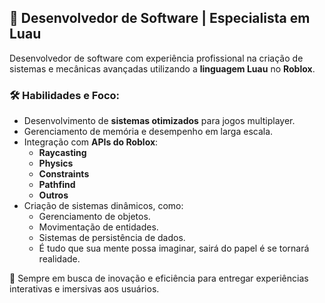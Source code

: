 ## 🚀 Desenvolvedor de Software | Especialista em Luau  

Desenvolvedor de software com experiência profissional na criação de sistemas e mecânicas avançadas utilizando a **linguagem Luau** no **Roblox**.  

### 🛠️ Habilidades e Foco:
- Desenvolvimento de **sistemas otimizados** para jogos multiplayer.
- Gerenciamento de memória e desempenho em larga escala.
- Integração com **APIs do Roblox**:  
  - **Raycasting**  
  - **Physics**  
  - **Constraints**  
  - **Pathfind**
  - **Outros**
- Criação de sistemas dinâmicos, como:  
  - Gerenciamento de objetos.  
  - Movimentação de entidades.  
  - Sistemas de persistência de dados.  
  - É tudo que sua mente possa imaginar, sairá do papel é se tornará realidade.

🎯 Sempre em busca de inovação e eficiência para entregar experiências interativas e imersivas aos usuários.